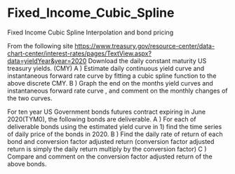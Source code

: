 # Fixed_Income_Cubic_Spline
Fixed Income Cubic Spline Interpolation and bond pricing

From the following site
https://www.treasury.gov/resource-center/data-chart-center/interest-rates/pages/TextView.aspx?data=yieldYear&year=2020
Download the daily constant maturity US treasury yields. (CMY)
A ) Estimate daily continuous yield curve and instantaneous forward rate curve by fitting a cubic spline function to the above discrete CMY.
B ) Graph the end on the months yield curves and instantaneous forward rate curve , and comment on the monthly changes of the two curves.


For ten year US Government bonds futures contract expiring in June 2020(TYM0), the following bonds are deliverable.
A ) For each of deliverable bonds using the estimated yield curve in 1) find the time series of daily price of the bonds in 2020.
B ) Find the daily rate of return of each bond and conversion factor adjusted return (conversion factor adjusted return is simply the daily return multiply by the conversion factor)
C ) Compare and comment on the conversion factor adjusted return of the above bonds.
